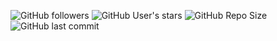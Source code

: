 ![GitHub followers](https://img.shields.io/github/followers/GunagantiVinodKumar?label=Followers&style=social)
![GitHub User's stars](https://img.shields.io/github/stars/GunagantiVinodKumar?affiliations=OWNER&style=social)
![GitHub Repo Size](https://img.shields.io/github/repo-size/GunagantiVinodKumar/civiclink)
![GitHub last commit](https://img.shields.io/github/last-commit/GunagantiVinodKumar/civiclink)
